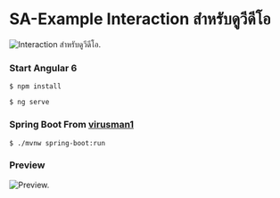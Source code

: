 # SA-Example Interaction สำหรับดูวีดีโอ 

![Interaction สำหรับดูวีดีโอ.](https://uc2dac910719bda0fd35abfbeeae.previews.dropboxusercontent.com/p/thumb/AAOnSx6jshd8_yqkbZ54xs3_G3as5x2l4eulN8XP09TcmWZVyDBoj8h3U755qKWUVvRIX7ElnpXsv2P1RZFa-LtVzlgFw9NMdStpAlm6N7N37hislckh_Baq9OYx43gatWO81mqiMCeMzZmYGyY0q9veKpHAKH2CbNCZXqDm7YEK39R3gYpkzPojTp1iDQ70Om8w5lpRD1nAq1Q_ganfLCp5uSZNraCJyIdf4MGaixrHJg/p.png?size=2048x1536&size_mode=3)

### Start Angular 6

    $ npm install    
    
    $ ng serve
 

### Spring Boot From [virusman1](https://github.com/virusman1/SA-Springboot-Simple)

    $ ./mvnw spring-boot:run
    
### Preview

![Preview.](https://github.com/tanapon395/SA-Example/blob/master/preview.png?raw=true)

